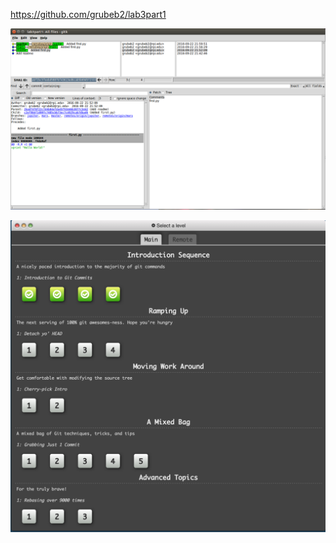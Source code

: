https://github.com/grubeb2/lab3part1

![gitk](https://raw.githubusercontent.com/grubeb2/CSCI2693/master/imgs/gitk_screenshot.png)


![learninggitbranching](https://raw.githubusercontent.com/grubeb2/CSCI2693/master/imgs/learninggitbranching.png)
